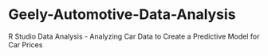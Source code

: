 # Geely-Automotive-Data-Analysis
R Studio Data Analysis - Analyzing Car Data to Create a Predictive Model for Car Prices
